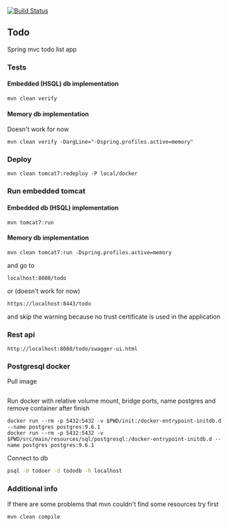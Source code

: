 [![Build Status](https://travis-ci.org/GlaIZier/todo.svg?branch=master)](https://travis-ci.org/GlaIZier/todo)

## Todo
Spring mvc todo list app

### Tests
#### Embedded (HSQL) db implementation
```
mvn clean verify
```
#### Memory db implementation
Doesn't work for now
```
mvn clean verify -DargLine="-Dspring.profiles.active=memory"
```

### Deploy
```
mvn clean tomcat7:redeploy -P local/docker
```

### Run embedded tomcat
#### Embedded db (HSQL) implementation
```
mvn tomcat7:run
```
#### Memory db implementation
```
mvn clean tomcat7:run -Dspring.profiles.active=memory
```
and go to 
```
localhost:8080/todo
```
or (doesn't work for now)
```
https://localhost:8443/todo
```
and skip the warning because no trust certificate is used in the application

### Rest api
```
http://localhost:8080/todo/swagger-ui.html
```
### Postgresql docker
Pull image
```bash

```

Run docker with relative volume mount, bridge ports, name postgres and remove container after finish
```$bash
docker run --rm -p 5432:5432 -v $PWD/init:/docker-entrypoint-initdb.d --name postgres postgres:9.6.1
docker run --rm -p 5432:5432 -v $PWD/src/main/resources/sql/postgresql:/docker-entrypoint-initdb.d --name postgres postgres:9.6.1
```
Connect to db
```bash
psql -U todoer -d tododb -h localhost
```

### Additional info
If there are some problems that mvn couldn't find some resources try first
```bash
mvn clean compile
```